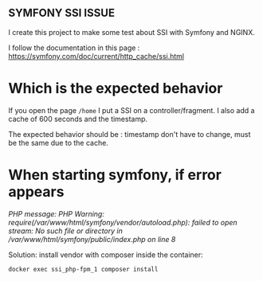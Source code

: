## SYMFONY SSI ISSUE    

I create this project to make some test about SSI with Symfony and NGINX.

I follow the documentation in this page : https://symfony.com/doc/current/http_cache/ssi.html


# Which is the expected behavior

If you open the page `/home` I put a SSI on a controller/fragment.
I also add a cache of 600 seconds and the timestamp.

The expected  behavior should be : timestamp don't have to change, must be the same due to the cache.

# When starting symfony, if error appears
*PHP message: PHP Warning:  require(/var/www/html/symfony/vendor/autoload.php): failed to open stream: No such file or directory in /var/www/html/symfony/public/index.php on line 8*

Solution: install vendor with composer inside the container:
```
docker exec ssi_php-fpm_1 composer install
```

